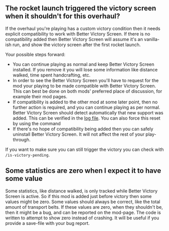 ## The rocket launch triggered the victory screen when it shouldn't for this overhaul?

If the overhaul you're playing has a custom victory condition then it needs explicit compatibility to work with Better Victory Screen. If there is no compatibility added then Better Victory Screen will assume it's an vanilla-ish run, and show the victory screen after the first rocket launch.

Your possible steps forward:
- You can continue playing as normal and keep Better Victory Screen installed. If you remove it you will lose some information like distance walked, time spent handcrafting, etc.
- In order to see the Better Victory Screen you'll have to request for the mod your playing to be made compatible with Better Victory Screen. This can best be done on both mods' preferred place of discussion, for example their mod pages.
- If compatibility is added to the other mod at some later point, then no further action is required, and you can continue playing as per normal. Better Victory Screen should detect automatically that new support was added. This can be verified in the [log file](https://wiki.factorio.com/Log_file). You can also force this reset by using the command 
- If there's no hope of compatibility being added then you can safely uninstall Better Victory Screen. It will not affect the rest of your play-through.

If you want to make sure you can still trigger the victory you can check with `/is-victory-pending`.

## Some statistics are zero when I expect it to have some value

Some statistics, like distance walked, is only tracked while Better Victory Screen is active. So if this mod is added just before victory then some values might be zero. Some values should always be correct, like the total amount of transport belts. If these values are zero, when they shouldn't be, then it might be a bug, and can be reported on the mod-page. The code is written to attempt to show zero instead of crashing. It will be useful if you provide a save-file with your bug report.